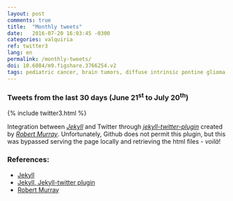 ```yaml
---
layout: post
comments: true
title:  "Monthly tweets"
date:   2016-07-20 16:03:45 -0300
categories: valquiria
ref: twitter3
lang: en
permalink: /monthly-tweets/
doi: 10.6084/m9.figshare.3766254.v2
tags: pediatric cancer, brain tumors, diffuse intrinsic pontine glioma, clinical trial, twitter, jekyll
---
```

### Tweets from the last 30 days (June 21<sup>st</sup> to July 20<sup>th</sup>)

{% include twitter3.html %}

Integration between [_Jekyll_][jekyll] and Twitter through [_jekyll-twitter-plugin_][jekyll-twitter-plugin] created by [_Robert Murray_][murray]. Unfortunately, Github does not permit this plugin, but this was bypassed serving the page locally and retrieving the html files - _voilà_!

### References:

- [Jekyll][jekyll]
- [Jekyll, Jekyll-twitter plugin][jekyll-twitter-plugin]
- [Robert Murray][murray]

[jekyll]: https://jekyllrb.com
[jekyll-twitter-plugin]: https://github.com/rob-murray/jekyll-twitter-plugin
[murray]: https://github.com/rob-murray
